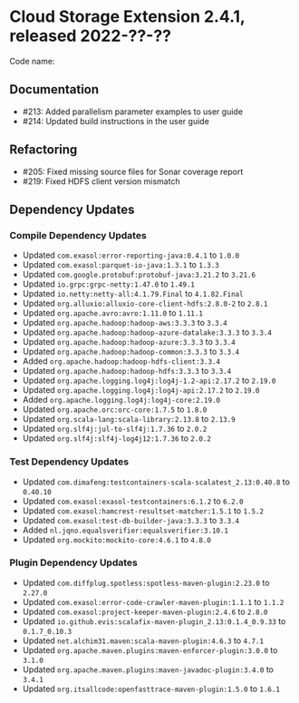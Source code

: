 # Cloud Storage Extension 2.4.1, released 2022-??-??

Code name:

## Documentation

* #213: Added parallelism parameter examples to user guide
* #214: Updated build instructions in the user guide

## Refactoring

* #205: Fixed missing source files for Sonar coverage report
* #219: Fixed HDFS client version mismatch

## Dependency Updates

### Compile Dependency Updates

* Updated `com.exasol:error-reporting-java:0.4.1` to `1.0.0`
* Updated `com.exasol:parquet-io-java:1.3.1` to `1.3.3`
* Updated `com.google.protobuf:protobuf-java:3.21.2` to `3.21.6`
* Updated `io.grpc:grpc-netty:1.47.0` to `1.49.1`
* Updated `io.netty:netty-all:4.1.79.Final` to `4.1.82.Final`
* Updated `org.alluxio:alluxio-core-client-hdfs:2.8.0-2` to `2.8.1`
* Updated `org.apache.avro:avro:1.11.0` to `1.11.1`
* Updated `org.apache.hadoop:hadoop-aws:3.3.3` to `3.3.4`
* Updated `org.apache.hadoop:hadoop-azure-datalake:3.3.3` to `3.3.4`
* Updated `org.apache.hadoop:hadoop-azure:3.3.3` to `3.3.4`
* Updated `org.apache.hadoop:hadoop-common:3.3.3` to `3.3.4`
* Added `org.apache.hadoop:hadoop-hdfs-client:3.3.4`
* Updated `org.apache.hadoop:hadoop-hdfs:3.3.3` to `3.3.4`
* Updated `org.apache.logging.log4j:log4j-1.2-api:2.17.2` to `2.19.0`
* Updated `org.apache.logging.log4j:log4j-api:2.17.2` to `2.19.0`
* Added `org.apache.logging.log4j:log4j-core:2.19.0`
* Updated `org.apache.orc:orc-core:1.7.5` to `1.8.0`
* Updated `org.scala-lang:scala-library:2.13.8` to `2.13.9`
* Updated `org.slf4j:jul-to-slf4j:1.7.36` to `2.0.2`
* Updated `org.slf4j:slf4j-log4j12:1.7.36` to `2.0.2`

### Test Dependency Updates

* Updated `com.dimafeng:testcontainers-scala-scalatest_2.13:0.40.8` to `0.40.10`
* Updated `com.exasol:exasol-testcontainers:6.1.2` to `6.2.0`
* Updated `com.exasol:hamcrest-resultset-matcher:1.5.1` to `1.5.2`
* Updated `com.exasol:test-db-builder-java:3.3.3` to `3.3.4`
* Added `nl.jqno.equalsverifier:equalsverifier:3.10.1`
* Updated `org.mockito:mockito-core:4.6.1` to `4.8.0`

### Plugin Dependency Updates

* Updated `com.diffplug.spotless:spotless-maven-plugin:2.23.0` to `2.27.0`
* Updated `com.exasol:error-code-crawler-maven-plugin:1.1.1` to `1.1.2`
* Updated `com.exasol:project-keeper-maven-plugin:2.4.6` to `2.8.0`
* Updated `io.github.evis:scalafix-maven-plugin_2.13:0.1.4_0.9.33` to `0.1.7_0.10.3`
* Updated `net.alchim31.maven:scala-maven-plugin:4.6.3` to `4.7.1`
* Updated `org.apache.maven.plugins:maven-enforcer-plugin:3.0.0` to `3.1.0`
* Updated `org.apache.maven.plugins:maven-javadoc-plugin:3.4.0` to `3.4.1`
* Updated `org.itsallcode:openfasttrace-maven-plugin:1.5.0` to `1.6.1`
